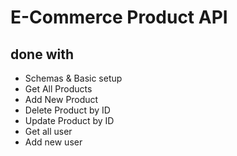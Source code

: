# E-Commerce Product API

## done with

- Schemas & Basic setup
- Get All Products
- Add New Product
- Delete Product by ID
- Update Product by ID
- Get all user
- Add new user

